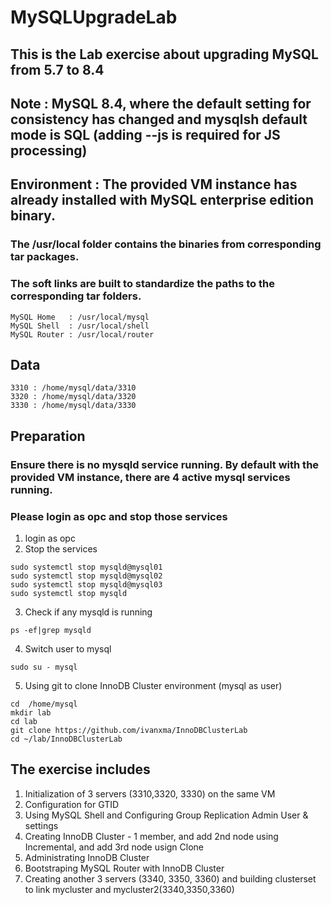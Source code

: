 # MySQLUpgradeLab
## This is the Lab exercise about upgrading MySQL from 5.7 to 8.4
##
## Note : MySQL 8.4, where the default setting for consistency has changed and mysqlsh default mode is SQL (adding --js is required for JS processing)
##
## Environment :  The provided VM instance has already installed with MySQL enterprise edition binary.
### The /usr/local folder contains the binaries from corresponding tar packages.  
### The soft links are built to standardize the paths to the corresponding tar folders.
	MySQL Home   : /usr/local/mysql
	MySQL Shell  : /usr/local/shell
	MySQL Router : /usr/local/router

## Data
	3310 : /home/mysql/data/3310
	3320 : /home/mysql/data/3320
	3330 : /home/mysql/data/3330

## Preparation
### Ensure there is no mysqld service running.  By default with the provided VM instance, there are 4 active mysql services running.
### Please login as opc and stop those services
1. login as opc
2. Stop the services
```
sudo systemctl stop mysqld@mysql01
sudo systemctl stop mysqld@mysql02
sudo systemctl stop mysqld@mysql03
sudo systemctl stop mysqld
```

3. Check if any mysqld is running
```
ps -ef|grep mysqld
```

4. Switch user to mysql
```
sudo su - mysql
```

5. Using git to clone InnoDB Cluster environment (mysql as user)
```
cd  /home/mysql
mkdir lab
cd lab
git clone https://github.com/ivanxma/InnoDBClusterLab
cd ~/lab/InnoDBClusterLab
```


## The exercise includes



1. Initialization of 3 servers (3310,3320, 3330) on the same VM
2. Configuration for GTID
3. Using MySQL Shell and  Configuring Group Replication Admin User & settings 
4. Creating InnoDB Cluster - 1 member, and add 2nd node using Incremental, and add 3rd node usign Clone
5. Administrating InnoDB Cluster
6. Bootstraping MySQL Router with InnoDB Cluster
7. Creating another 3 servers (3340, 3350, 3360) and building clusterset to link mycluster and mycluster2(3340,3350,3360)


